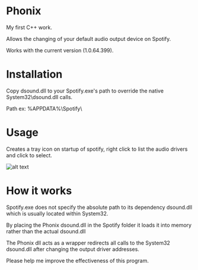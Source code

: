 # Phonix
My first C++ work.

Allows the changing of your default audio output device on Spotify.

Works with the current version (1.0.64.399).

# Installation
Copy dsound.dll to your Spotify.exe's path to override the native System32\dsound.dll calls.

Path ex: %APPDATA%\Spotify\

# Usage
Creates a tray icon on startup of spotify, right click to list the audio drivers and click to select.

![alt text](https://image.prntscr.com/image/AqKz1SvzTmSXBMSs729GIw.png)

# How it works
Spotify.exe does not specify the absolute path to its dependency dsound.dll which is usually located within System32.

By placing the Phonix dsound.dll in the Spotify folder it loads it into memory rather than the actual dsound.dll

The Phonix dll acts as a wrapper redirects all calls to the System32 dsound.dll after changing the output driver addresses. 




Please help me improve the effectiveness of this program.